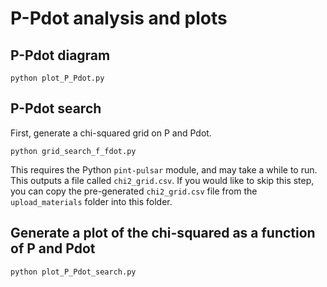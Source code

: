 # P-Pdot analysis and plots

## P-Pdot diagram

```
python plot_P_Pdot.py
```

## P-Pdot search

First, generate a chi-squared grid on P and Pdot.
```
python grid_search_f_fdot.py
```
This requires the Python `pint-pulsar` module, and may take a while to run.
This outputs a file called `chi2_grid.csv`.
If you would like to skip this step, you can copy the pre-generated `chi2_grid.csv` file from the `upload_materials` folder into this folder.

## Generate a plot of the chi-squared as a function of P and Pdot

```
python plot_P_Pdot_search.py
```
